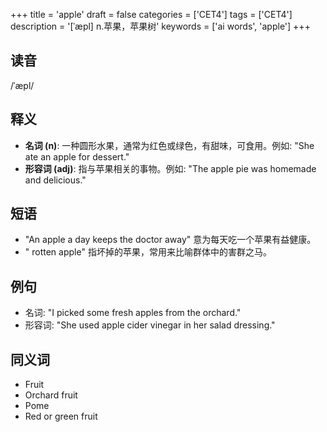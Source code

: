 +++
title = 'apple'
draft = false
categories = ['CET4']
tags = ['CET4']
description = '[ˈæpl] n.苹果，苹果树'
keywords = ['ai words', 'apple']
+++

## 读音
/ˈæpl/

## 释义
- **名词 (n)**: 一种圆形水果，通常为红色或绿色，有甜味，可食用。例如: "She ate an apple for dessert."
- **形容词 (adj)**: 指与苹果相关的事物。例如: "The apple pie was homemade and delicious."

## 短语
- "An apple a day keeps the doctor away" 意为每天吃一个苹果有益健康。
- " rotten apple" 指坏掉的苹果，常用来比喻群体中的害群之马。

## 例句
- 名词: "I picked some fresh apples from the orchard."
- 形容词: "She used apple cider vinegar in her salad dressing."

## 同义词
- Fruit
- Orchard fruit
- Pome
- Red or green fruit

